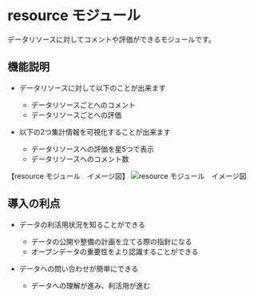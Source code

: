 # resource モジュール

データリソースに対してコメントや評価ができるモジュールです。

## 機能説明

* データリソースに対して以下のことが出来ます
  * データリソースごとへのコメント
  * データリソースごとへの評価

* 以下の2つ集計情報を可視化することが出来ます
  * データリソースへの評価を星5つで表示
  * データリソースへのコメント数

【resource モジュール　イメージ図】
![resource モジュール　イメージ図]()

## 導入の利点

* データの利活用状況を知ることができる
  * データの公開や整備の計画を立てる際の指針になる
  * オープンデータの重要性をより認識することができる

* データへの問い合わせが簡単にできる
  * データへの理解が進み、利活用が進む
